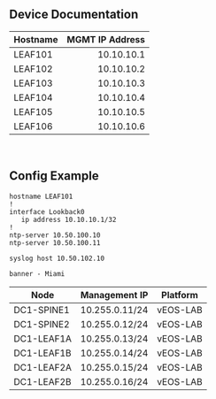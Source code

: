 ## Device Documentation

| Hostname | MGMT IP Address |   
| :--- | ---:|   
| LEAF101 | 10.10.10.1 |   
| LEAF102 | 10.10.10.2 |   
| LEAF103 | 10.10.10.3 |   
| LEAF104 | 10.10.10.4 |   
| LEAF105 | 10.10.10.5 |   
| LEAF106 | 10.10.10.6 |   
&nbsp;
&nbsp;

## Config Example

```
hostname LEAF101
!
interface Lookback0
   ip address 10.10.10.1/32
!
ntp-server 10.50.100.10
ntp-server 10.50.100.11

syslog host 10.50.102.10

banner - Miami
```


| Node | Management IP | Platform |
| ---- | ------------- | -------- |
| DC1-SPINE1 | 10.255.0.11/24 | vEOS-LAB |
| DC1-SPINE2 | 10.255.0.12/24 | vEOS-LAB |
| DC1-LEAF1A | 10.255.0.13/24 | vEOS-LAB |
| DC1-LEAF1B | 10.255.0.14/24 | vEOS-LAB |
| DC1-LEAF2A | 10.255.0.15/24 | vEOS-LAB |
| DC1-LEAF2B | 10.255.0.16/24 | vEOS-LAB |
